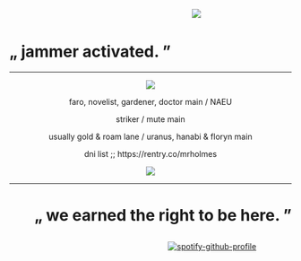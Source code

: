 ㅤㅤㅤㅤㅤㅤㅤㅤㅤㅤㅤㅤㅤㅤㅤㅤㅤㅤㅤㅤㅤㅤㅤㅤㅤ ![](https://komarev.com/ghpvc/?username=astrocigarettes&style=flat-square&color=lightgrey&label=drones+deactivated)
# „ jammer activated. ”
---
 <p align="center"> <img src="https://i.postimg.cc/vH1YQQFN/tae.gif">
 <p align="center"> faro, novelist, gardener, doctor main / NAEU <br>
 <p align="center"> striker / mute main
   <p align="center"> usually gold & roam lane / uranus, hanabi & floryn main
 <p align="center"> dni list ;; https://rentry.co/mrholmes
<p align="center"> <img src="https://i.postimg.cc/pd0VWyT3/poop.gif">

---
 
# <p align="right"> „ we earned the right to be here. ”
 ㅤㅤㅤㅤㅤㅤㅤㅤㅤㅤㅤㅤㅤㅤㅤㅤㅤㅤㅤㅤㅤㅤ[![spotify-github-profile](https://spotify-github-profile.kittinanx.com/api/view?uid=31myjpd6qxcncq3fnh6uizr3sg5q&cover_image=true&theme=novatorem&show_offline=true&background_color=121212&interchange=false&bar_color=808080&bar_color_cover=false)](https://github.com/kittinan/spotify-github-profile)
